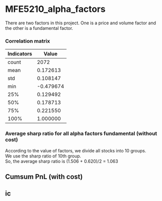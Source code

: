 # MFE5210_alpha_factors
There are two factors in this project. One is a price and volume factor and the other is a fundamental factor.

### Correlation matrix

|Indicators|Value |
|------| -------- |
|count | 2072     |
|mean  | 0.172613 |
|std   | 0.108147 |
|min   | -0.479674|
|25%   | 0.129492 |
|50%   | 0.178713 |
|75%   | 0.221550 |
|100%  | 1.000000 |

### Average sharp ratio for all alpha factors fundamental (without cost)
According to the value of factors, we divide all stocks into 10 groups.  
We use the sharp ratio of 10th group.  
So, the average sharp ratio is (1.506 + 0.620)/2 = 1.063  

## Cumsum PnL (with cost)


## ic
